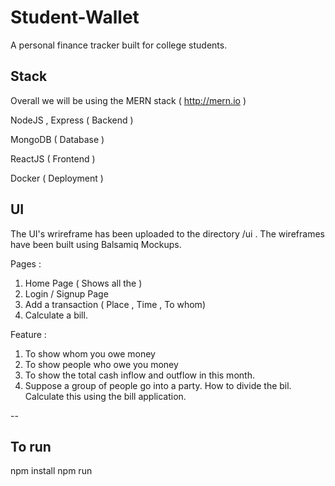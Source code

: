 # Student-Wallet
A personal finance tracker built for college students.

## Stack

Overall we will be using the MERN stack ( http://mern.io )

NodeJS  , Express ( Backend )

MongoDB ( Database )

ReactJS ( Frontend )

Docker ( Deployment )


## UI

The UI's wrireframe has been uploaded to the directory /ui .
The wireframes have been built using Balsamiq Mockups.

Pages :
1) Home Page ( Shows all the )
2) Login / Signup Page
3) Add a transaction ( Place , Time , To whom)
4) Calculate a bill.

Feature :
1) To show whom you owe money
2) To show people who owe you money
3) To show the total cash inflow and outflow in this month.
4) Suppose a group of people go into a party. How to divide the bil.
    Calculate this using the bill application.

--
## To run

npm install
npm run
